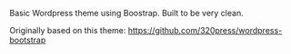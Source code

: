 
Basic Wordpress theme using Boostrap. Built to be very clean.

Originally based on this theme: https://github.com/320press/wordpress-bootstrap
